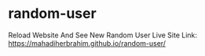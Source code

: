 # random-user
Reload Website And See New Random User
Live Site Link: https://mahadiherbrahim.github.io/random-user/
